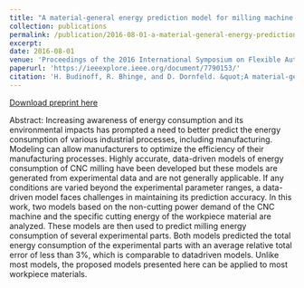 ```yaml
---
title: "A material-general energy prediction model for milling machine tools"
collection: publications
permalink: /publication/2016-08-01-a-material-general-energy-prediction-model
excerpt: 
date: 2016-08-01
venue: 'Proceedings of the 2016 International Symposium on Flexible Automation (ISFA)'
paperurl: 'https://ieeexplore.ieee.org/document/7790153/'
citation: 'H. Budinoff, R. Bhinge, and D. Dornfeld. &quot;A material-general energy prediction model for milling machine tools&quot; in <i>Proceedings of the 2016 International Symposium on Flexible Automation (ISFA), Cleveland, OH, USA, August 1-3, 2016</i>, pp.  161-164.'
---
```


[Download preprint here](http://hannahbudinoff.com/files/Budinoff_isfa2016_preprint.pdf)

Abstract: Increasing awareness of energy consumption and its environmental impacts has prompted a need to better predict the energy consumption of various industrial processes, including manufacturing. Modeling can allow manufacturers to optimize the efficiency of their manufacturing processes. Highly accurate, data-driven models of energy consumption of CNC milling have been developed but these models are generated from experimental data and are not generally applicable. If any conditions are varied beyond the experimental parameter ranges, a data-driven model faces challenges in maintaining its prediction accuracy. In this work, two models based on the non-cutting power demand of the CNC machine and the specific cutting energy of the workpiece material are analyzed. These models are then used to predict milling energy consumption of several experimental parts. Both models predicted the total energy consumption of the experimental parts with an average relative total error of less than 3%, which is comparable to datadriven models. Unlike most models, the proposed models presented here can be applied to most workpiece materials.



